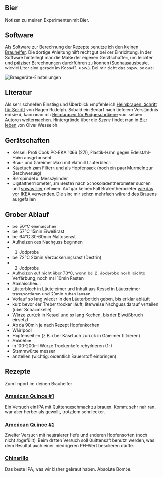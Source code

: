 ## Bier

Notizen zu meinen Experimenten mit Bier.

## Software

Als Software zur Berechnung der Rezepte benutze ich den [kleinen Brauhelfer](http://www.joerum.de/kleiner-brauhelfer/doku.php). Die dortige Anleitung hilft recht gut bei der Einrichtung. In der Software hinterlegt man die Maße der eigenen Gerätschaften, um leichter und präziser Berechnungen durchführen zu können (Sudhausausbeute, wieviel Liter sind gerade im Kessel?, usw.). Bei mir sieht das bspw. so aus:

![Braugeräte-Einstellungen](img/braugeraet.png?raw=1)

## Literatur

Als sehr schnellen Einstieg und Überblick empfehle ich [Heimbrauen: Schritt für Schritt](https://www.amazon.de/-/dp/3418008062/) von Hagen Rudolph. Sobald ein Bedarf nach tieferem Verständnis entsteht, kann man mit [Heimbrauen für Fortgeschrittene](https://www.amazon.de/-/dp/3418007899/) vom selben Autoren weitermachen. Hintergründe über die *Szene* findet man in [Bier leben](https://www.amazon.de/-/dp/3499629461) von Olver Wesseloh.

## Gerätschaften

- Kessel: Profi Cook PC-EKA 1066 (27l), Plastik-Hahn gegen Edelstahl-Hahn ausgetauscht
- Brau- und Gäreimer Maxi mit Matmill Läuterblech
- Käsetuch zum Filtern und als Hopfensack (noch ein paar Murmeln zur Beschwerung)
- Bierspindel u. Messzylinder
- Digitalthermometer, am Besten nach Schokoladentherometer suchen und [sowas hier](https://www.amazon.de/-/dp/B00CDOQEBK/) nehmen. Auf gar keinen Fall Bratentherometer [wie das von IKEA](http://www.ikea.com/de/de/catalog/products/20103016/) verwenden. Die sind mir schon mehrfach wärend des Brauens ausgefallen.

## Grober Ablauf

- bei 50°C einmaischen
- bei 57°C 15min Eiweißrast
- bei 64°C 30-60min Maltoserast
- Aufheizen des Nachguss beginnen
- 1. Jodprobe
- bei 72°C 20min Verzuckerungsrast (Dextrin)
- 2. Jodprobe
- Aufheizen auf nicht über 78°C, wenn bei 2. Jodprobe noch leichte Verfärbung, noch mal 10min Rasten
- Abmaischen...
- Läuterblech in Läutereimer und Inhalt aus Kessel in Läutereimer transportieren und 20min ruhen lassen
- Vorlauf so lang wieder in den Läuterbottich geben, bis er klar abläuft
- kurz bevor der Treber trocken läuft, literweise Nachguss darauf verteilen (über Schaumkelle)
- Würze zurück in Kessel und so lang Kochen, bis der Eiweißbruch einsetzt
- Ab da 90min je nach Rezept Hopfenkochen
- Whirlpool
- Hopfenseihen (z.B. über Käsetuch zurück in Gäreimer filtrieren)
- Abkühlen
- in 100-200ml Würze Trockenhefe rehydrieren (1h)
- Stammwürze messen
- anstellen (wichtig: ordentlich Sauerstoff einbringen)

## Rezepte

Zum Import im kleinen Brauhelfer

### [American Quince #1](rezepte/American%20Quince%20#1.xsud)

Ein Versuch ein IPA mit Quittengeschmack zu brauen. Kommt sehr nah ran, war aber herber als gewollt, trotzdem sehr lecker.

### [American Quince #2](rezepte/American%20Quince%20#2.xsud)

Zweiter Versuch mit neutralerer Hefe und anderen Hopfensorten (noch nicht abgefüllt). Beim dritten Versuch soll Quittensaft benutzt werden, was dem Resultat auch einen niedrigeren PH-Wert bescheren dürfte.

### [Chinarillo](rezepte/Chinarillo.xsud)

Das beste IPA, was wir bisher gebraut haben. Absolute Bombe.
